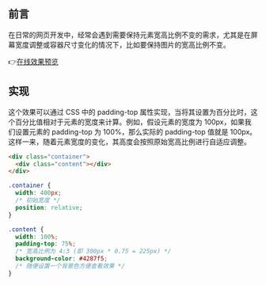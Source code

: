 ## 前言

在日常的网页开发中，经常会遇到需要保持元素宽高比例不变的需求，尤其是在屏幕宽度调整或容器尺寸变化的情况下，比如要保持图片的宽高比例不变。

👉[在线效果预览](./_demo/css-keep-ratio/index.html)

## 实现

这个效果可以通过 CSS 中的 padding-top 属性实现，当将其设置为百分比时，这个百分比值相对于元素的宽度来计算。例如，假设元素的宽度为 100px，如果我们设置元素的 padding-top 为 100%，那么实际的 padding-top 值就是 100px。这样一来，随着元素宽度的变化，其高度会按照原始宽高比例进行自适应调整。

```html
<div class="container">
  <div class="content"></div>
</div>
```

```css
.container {
  width: 400px;
  /* 初始宽度 */
  position: relative;
}

.content {
  width: 100%;
  padding-top: 75%;
  /* 宽高比例为 4:3 (即 300px * 0.75 = 225px) */
  background-color: #4287f5;
  /* 随便设置一个背景色方便查看效果 */
}
```
